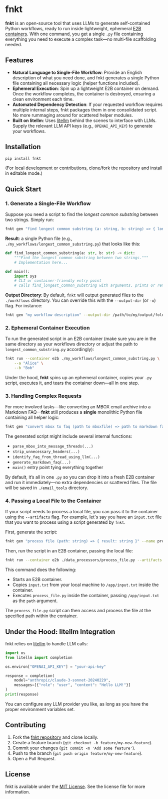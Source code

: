 # fnkt

**fnkt** is an open-source tool that uses LLMs to generate self-contained Python workflows, ready to run inside lightweight, ephemeral [E2B containers](https://e2b.dev). With one command, you get a single `.py` file containing everything you need to execute a complex task—no multi-file scaffolding needed.

## Features

- **Natural Language to Single-File Workflow**: Provide an English description of what you need done, and fnkt generates a single Python file containing all necessary logic (helper functions included).
- **Ephemeral Execution**: Spin up a lightweight E2B container on demand. Once the workflow completes, the container is destroyed, ensuring a clean environment each time.
- **Automated Dependency Detection**: If your requested workflow requires multiple internal steps, fnkt packages them in one consolidated script. No more rummaging around for scattered helper modules.
- **Built on litellm**: Uses [litellm](https://www.google.com/search?q=https://github.com/berriai/litellm) behind the scenes to interface with LLMs. Supply the relevant LLM API keys (e.g., `OPENAI_API_KEY`) to generate your workflows.

## Installation

```bash
pip install fnkt
```

(For local development or contributions, clone/fork the repository and install in editable mode.)

## Quick Start

### 1. Generate a Single-File Workflow

Suppose you need a script to find the _longest common substring_ between two strings. Simply run:

```bash
fnkt gen "find longest common substring (a: string, b: string) => { longest_substring: string }" --output-dir ./my_workflows
```

**Result**: a single Python file (e.g., `./my_workflows/longest_common_substring.py`) that looks like this:

```python
def find_longest_common_substring(a: str, b: str) -> dict:
    """Find the longest common substring between two strings."""
    # Implementation here...

def main():
    import sys
    # CLI or container-friendly entry point
    # calls find_longest_common_substring with arguments, prints or returns result
```

**Output Directory**: By default, `fnkt` will output generated files to the `./workflows` directory. You can override this with the `--output-dir` (or `-o`) flag. For instance:

```bash
fnkt gen "my workflow description" --output-dir /path/to/my/output/folder
```

### 2. Ephemeral Container Execution

To run the generated script in an E2B container (make sure you are in the same directory as your workflows directory or adjust the path to `longest_common_substring.py` accordingly):

```bash
fnkt run --container e2b ./my_workflows/longest_common_substring.py \
    --a "Alice" \
    --b "Bob"
```

Under the hood, **fnkt** spins up an ephemeral container, copies your `.py` script, executes it, and tears the container down—all in one step.

### 3. Handling Complex Requests

For more involved tasks—like converting an MBOX email archive into a Markdown FAQ—**fnkt** still produces a **single** monolithic Python file containing all helper logic:

```bash
fnkt gen "convert mbox to faq (path to mboxfile) => path to markdown faq" --output-dir ./email_tools
```

The generated script might include several internal functions:

- `parse_mbox_into_message_threads(...)`
- `strip_unnecessary_headers(...)`
- `identify_faq_from_thread_using_llm(...)`
- `generate_markdown_faq(...)`
- `main()` entry point tying everything together

By default, it’s all in one `.py` so you can drop it into a fresh E2B container and run it immediately—no extra dependencies or scattered files. The file will be saved in `./email_tools` directory.

### 4. Passing a Local File to the Container

If your script needs to process a local file, you can pass it to the container using the `--artifacts` flag. For example, let's say you have an `input.txt` file that you want to process using a script generated by `fnkt`.

First, generate the script:

```bash
fnkt gen "process file (path: string) => { result: string }" --name process_file --output-dir ./data_processors
```

Then, run the script in an E2B container, passing the local file:

```bash
fnkt run --container e2b ./data_processors/process_file.py --artifacts input.txt:/app/input.txt --path /app/input.txt
```

This command does the following:

- Starts an E2B container.
- Copies `input.txt` from your local machine to `/app/input.txt` inside the container.
- Executes `process_file.py` inside the container, passing `/app/input.txt` as the `path` argument.

The `process_file.py` script can then access and process the file at the specified path within the container.

## Under the Hood: litellm Integration

fnkt relies on [litellm](https://www.google.com/search?q=https://github.com/berriai/litellm) to handle LLM calls:

```python
import os
from litellm import completion

os.environ["OPENAI_API_KEY"] = "your-api-key"

response = completion(
    model="anthropic/claude-3-sonnet-20240229",
    messages=[{"role": "user", "content": "Hello LLM!"}]
)
print(response)
```

You can configure any LLM provider you like, as long as you have the proper environment variables set.

## Contributing

1. Fork the [fnkt repository](https://www.google.com/search?q=https://github.com/e2b-dev/fnkt) and clone locally.
2. Create a feature branch (`git checkout -b feature/my-new-feature`).
3. Commit your changes (`git commit -m 'Add some feature'`).
4. Push to the branch (`git push origin feature/my-new-feature`).
5. Open a Pull Request.

## License

fnkt is available under the [MIT License](LICENSE). See the license file for more information.
